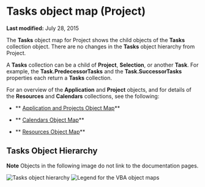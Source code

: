 
# Tasks object map (Project)

 **Last modified:** July 28, 2015

The  **Tasks** object map for Project shows the child objects of the **Tasks** collection object. There are no changes in the **Tasks** object hierarchy from Project.

A  **Tasks** collection can be a child of **Project**,  **Selection**, or another  **Task**. For example, the  **Task.PredecessorTasks** and the **Task.SuccessorTasks** properties each return a **Tasks** collection.

For an overview of the  **Application** and **Project** objects, and for details of the **Resources** and **Calendars** collections, see the following:

-  ** [Application and Projects Object Map](608f1291-ce25-8a5f-f0ba-7c1e823a12f4.md)**
    
-  ** [Calendars Object Map](dc7080e2-be59-ea63-096a-65af1737be42.md)**
    
-  ** [Resources Object Map](a98ea473-b3e0-1968-5718-0f4834d8449b.md)**
    

## Tasks Object Hierarchy


 **Note**  Objects in the following image do not link to the documentation pages.


![Tasks object hierarchy](../images/pj15_VBAObjectMap_Tasks.jpg)
![Legend for the VBA object maps](../images/ff3d756d-0d45-4140-bab4-e84faed9fdbd.gif)

